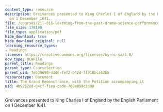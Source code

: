 ```yaml
---
content_type: resource
description: Greivances presented to King Charles I of England by the English Parliament
  on 1 December 1641.
file: /courses/21l-016-learning-from-the-past-drama-science-performance-spring-2009/4b9252ed04cff1eacbde769a099c3d90_MIT21L_016s09_read15_remonstrance.pdf
file_size: 178180
file_type: application/pdf
hide_download: true
hide_download_original: null
learning_resource_types:
- Readings
license: https://creativecommons.org/licenses/by-nc-sa/4.0/
ocw_type: OCWFile
parent_title: Readings
parent_type: CourseSection
parent_uid: 7eb39698-d3d6-fef2-b42d-ff918bca52b8
resourcetype: Document
title: The Grand Remonstrance, with the Petition accompanying it
uid: 4b9252ed-04cf-f1ea-cbde-769a099c3d90
---
```

Greivances presented to King Charles I of England by the English Parliament on 1 December 1641.